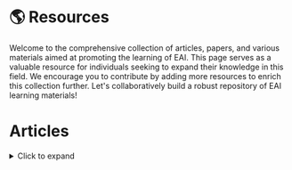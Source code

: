 # 🌎 Resources 

Welcome to the comprehensive collection of articles, papers, and various materials aimed at promoting the learning of EAI. This page serves as a valuable resource for individuals seeking to expand their knowledge in this field. We encourage you to contribute by adding more resources to enrich this collection further. Let's collaboratively build a robust repository of EAI learning materials!


# Articles
<details>
<summary>Click to expand</summary>

<!-- Content goes here -->
- Martketplace 
- Item 2
- Item 3

</details>


